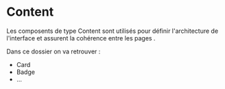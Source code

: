 # Content

Les composents de type Content sont utilisés pour définir l'architecture de l'interface et assurent la cohérence entre les pages .

Dans ce dossier on va retrouver :

-   Card
-   Badge
-   ...
